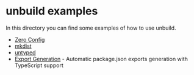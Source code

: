 # unbuild examples

In this directory you can find some examples of how to use unbuild.

- [Zero Config](./1.zero-config/)
- [mkdist](./2.mkdist/)
- [untyped](./3.untyped/)
- [Export Generation](./4.export-generation/) - Automatic package.json exports generation with TypeScript support
